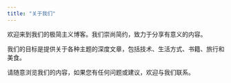 ```yaml
---
title: "关于我们"
---
```


欢迎来到我们的极简主义博客。我们崇尚简约，致力于分享有意义的内容。

我们的目标是提供关于各种主题的深度文章，包括技术、生活方式、书籍、旅行和美食。

请随意浏览我们的内容，如果您有任何问题或建议，欢迎与我们联系。